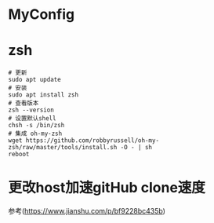 # MyConfig

# zsh
```
# 更新
sudo apt update
# 安装
sudo apt install zsh
# 查看版本
zsh --version
# 设置默认shell
chsh -s /bin/zsh
# 集成 oh-my-zsh
wget https://github.com/robbyrussell/oh-my-zsh/raw/master/tools/install.sh -O - | sh
reboot
```
# 更改host加速gitHub clone速度
参考(https://www.jianshu.com/p/bf9228bc435b)
